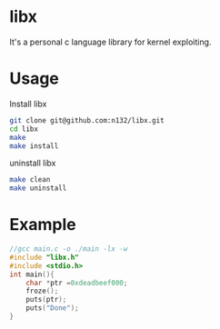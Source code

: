 # libx

It's a personal c language library for kernel exploiting. 

# Usage


Install libx
```bash
git clone git@github.com:n132/libx.git
cd libx
make
make install
```


uninstall libx
```bash
make clean
make uninstall
```

# Example

```c
//gcc main.c -o ./main -lx -w
#include "libx.h"
#include <stdio.h>
int main(){
    char *ptr =0xdeadbeef000;
    froze();
    puts(ptr);
    puts("Done");
}
```
